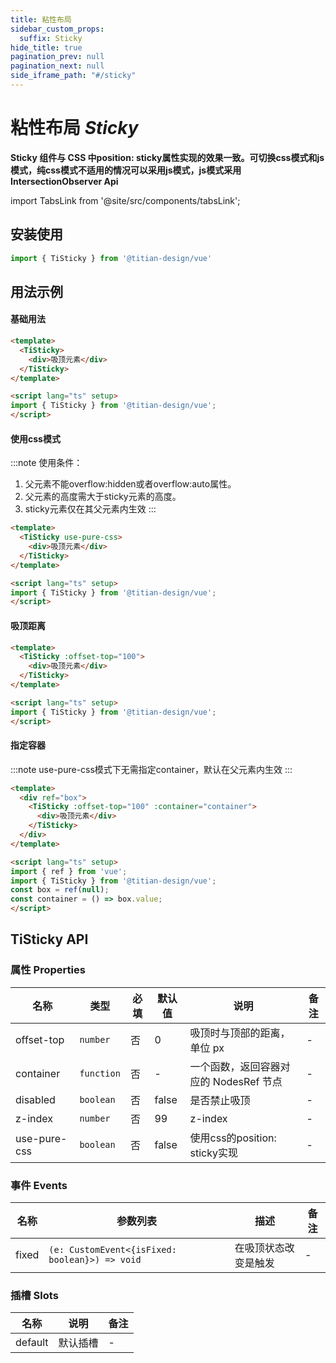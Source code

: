 ```yaml
---
title: 粘性布局
sidebar_custom_props:
  suffix: Sticky
hide_title: true
pagination_prev: null
pagination_next: null
side_iframe_path: "#/sticky"
---
```


# 粘性布局 _Sticky_
**Sticky 组件与 CSS 中position: sticky属性实现的效果一致。可切换css模式和js模式，纯css模式不适用的情况可以采用js模式，js模式采用IntersectionObserver Api**

import TabsLink from '@site/src/components/tabsLink';

<TabsLink id="tisticky-api" />

## 安装使用

```typescript showLineNumbers
import { TiSticky } from '@titian-design/vue'
```

## 用法示例

#### 基础用法
```html showLineNumbers
<template>
  <TiSticky>
    <div>吸顶元素</div>
  </TiSticky>
</template>

<script lang="ts" setup>
import { TiSticky } from '@titian-design/vue';
</script>
```
#### 使用css模式
:::note 使用条件：
1. 父元素不能overflow:hidden或者overflow:auto属性。
2. 父元素的高度需大于sticky元素的高度。
3. sticky元素仅在其父元素内生效
:::
```html showLineNumbers
<template>
  <TiSticky use-pure-css>
    <div>吸顶元素</div>
  </TiSticky>
</template>

<script lang="ts" setup>
import { TiSticky } from '@titian-design/vue';
</script>
```

#### 吸顶距离
```html showLineNumbers
<template>
  <TiSticky :offset-top="100">
    <div>吸顶元素</div>
  </TiSticky>
</template>

<script lang="ts" setup>
import { TiSticky } from '@titian-design/vue';
</script>
```

#### 指定容器
:::note
use-pure-css模式下无需指定container，默认在父元素内生效
:::
```html showLineNumbers
<template>
  <div ref="box">
    <TiSticky :offset-top="100" :container="container">
      <div>吸顶元素</div>
    </TiSticky>
  </div>
</template>

<script lang="ts" setup>
import { ref } from 'vue';
import { TiSticky } from '@titian-design/vue';
const box = ref(null);
const container = () => box.value;
</script>
```
## TiSticky API
### 属性 **Properties**

| 名称       | 类型       | 必填 | 默认值 | 说明                                   | 备注 |
| ---------- | ---------- | ---- | ------ | -------------------------------------- | ---- |
| offset-top  | `number`   | 否   | 0      | 吸顶时与顶部的距离，单位 px            | -    |
| container  | `function` | 否   | -      | 一个函数，返回容器对应的 NodesRef 节点 | -    |
| disabled   | `boolean`  | 否   | false  | 是否禁止吸顶                           | -    |
| z-index     | `number`   | 否   | 99     | z-index                                | -    |
| use-pure-css | `boolean`  | 否   | false  | 使用css的position: sticky实现          | -    |

### 事件 **Events**

| 名称    | 参数列表               | 描述                 | 备注 |
| ------- | ---------------------- | -------------------- | ---- |
| fixed |  `(e: CustomEvent<{isFixed: boolean}>) => void ` | 在吸顶状态改变是触发 | -    |
### 插槽 **Slots**

| 名称    | 说明     | 备注 |
| ------- | -------- | ---- |
| default | 默认插槽 | -    |
